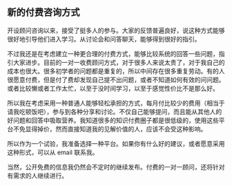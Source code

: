 <div class="inner">
<h2>新的付费咨询方式</h2>
<p>开设顾问咨询以来，接受了挺多人的参与。大家的反馈普遍良好，说这种方式能够很好地引导他们进入学习。从讨论会和问答聊天，能够得到很好的指引。</p>
<p>不过我还是在考虑建立一种更合理的付费方式，能够比较系统的回答一些问题，指引大家进步。目前的一对一收费顾问方式，对于很多人来说太贵了，对于我自己的成本也很大。很多初学者的问题都是重复的，所以中间存在很多重复劳动。有的人很愿意付费，但是付了费却发现自己提不出问题，或者不知道如何有效的问问题。或者比较懒或者工作太忙，以至于没时间学习，以至于感觉性价比不是那么好。</p>
<p>所以我在考虑采用一种普通人能够轻松承担的方式，每月付比较少的费用（相当于请我吃顿饭吧），参与到各种分享和讨论。不仅自己能够提问，而且能从其他人的好问题和回答中吸取营养。我知道很多的知识付费圈子都是很低级的，使用这些平台不免显得掉价，然而直接知道我的见解价值的人，应该不会受这种影响。</p>
<p>所以作为一个试验，我准备选择一种平台。如果你有什么好的建议，或者愿意采用这种形式，可以从 email 联系我。</p>
<p>当然，公开免费的信息我仍然会不定时的继续发布。付费的一对一顾问，还将针对有需求的人继续进行。</p>
</div>
<!--
<div class="ad-banner" style="margin-top: 5px">
<script async src="//pagead2.googlesyndication.com/pagead/js/adsbygoogle.js"></script>
<ins class="adsbygoogle"
                    style="display:inline-block;width:100%;height:90px"
                    data-ad-client="ca-pub-1331524016319584"
                    data-ad-slot="6657867155"></ins>
<script>(adsbygoogle = window.adsbygoogle || []).push({});</script>
</div>
<script data-ad-client="ca-pub-1331524016319584" async
            src="https://pagead2.googlesyndication.com/pagead/js/adsbygoogle.js">
</script>
        -->
    